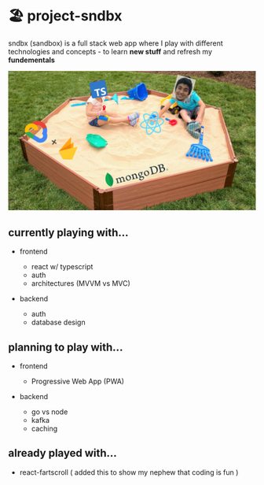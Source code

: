 # 🏖 project-sndbx
sndbx (sandbox) is a full stack web app where I play with different technologies and concepts - to learn **new stuff** and refresh my **fundementals**

![cover image](readme_assets/sndbx_header.svg)

## currently playing with...
- frontend
  - react w/ typescript
  - auth
  - architectures (MVVM vs MVC)

- backend
  - auth
  - database design

## planning to play with...
- frontend
  - Progressive Web App (PWA)

- backend
  - go vs node
  - kafka
  - caching


## already played with...
- react-fartscroll ( added this to show my nephew that coding is fun )